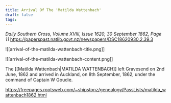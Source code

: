 ```yaml
---
title: Arrival Of The 'Matilda Wattenbach'
draft: false
tags:
---
```

*Daily Southern Cross, Volume XVIII, Issue 1620, 30 September 1862, Page 11*
https://paperspast.natlib.govt.nz/newspapers/DSC18620930.2.39.3

![[arrival-of-the-matilda-wattenbach-title.png]]

![[arrival-of-the-matilda-wattenbach-content.png]]

The [[Matilda Wattenbach|MATILDA WATTENBACH]] left Gravesend on 2nd June, 1862 and arrived in Auckland, on 8th September, 1862, under the command of Captain W Goudie.

https://freepages.rootsweb.com/~shipstonz/genealogy/PassLists/matilda_wattenbach1862.html